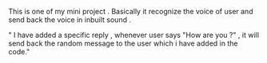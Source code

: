 This is one of my mini project . 
Basically it recognize the voice of user and send back the voice in inbuilt sound .

" I have added a specific reply , whenever user says "How are you ?" , it will send back the random message to the user which i have added in the code."
